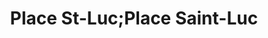 ---
title: "Place St-Luc;Place Saint-Luc"
url: /alma/place-st-luc-place-saint-luc/
shop: Lebensmittel
---